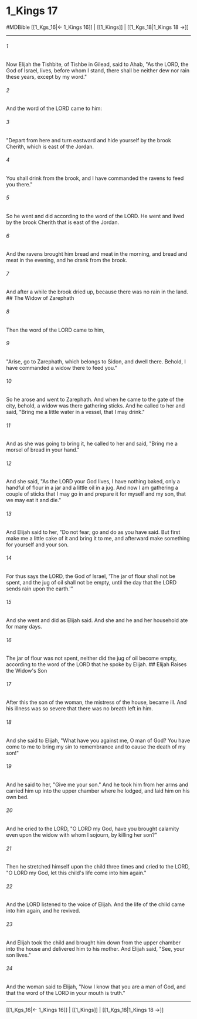 # 1_Kings 17
#MDBible
[[1_Kgs_16|← 1_Kings 16]] | [[1_Kings]] | [[1_Kgs_18|1_Kings 18 →]]

***

###### 1 

Now Elijah the Tishbite, of Tishbe in Gilead, said to Ahab, "As the LORD, the God of Israel, lives, before whom I stand, there shall be neither dew nor rain these years, except by my word." 

###### 2 

And the word of the LORD came to him: 

###### 3 

"Depart from here and turn eastward and hide yourself by the brook Cherith, which is east of the Jordan. 

###### 4 

You shall drink from the brook, and I have commanded the ravens to feed you there." 

###### 5 

So he went and did according to the word of the LORD. He went and lived by the brook Cherith that is east of the Jordan. 

###### 6 

And the ravens brought him bread and meat in the morning, and bread and meat in the evening, and he drank from the brook. 

###### 7 

And after a while the brook dried up, because there was no rain in the land. ## The Widow of Zarephath 

###### 8 

Then the word of the LORD came to him, 

###### 9 

"Arise, go to Zarephath, which belongs to Sidon, and dwell there. Behold, I have commanded a widow there to feed you." 

###### 10 

So he arose and went to Zarephath. And when he came to the gate of the city, behold, a widow was there gathering sticks. And he called to her and said, "Bring me a little water in a vessel, that I may drink." 

###### 11 

And as she was going to bring it, he called to her and said, "Bring me a morsel of bread in your hand." 

###### 12 

And she said, "As the LORD your God lives, I have nothing baked, only a handful of flour in a jar and a little oil in a jug. And now I am gathering a couple of sticks that I may go in and prepare it for myself and my son, that we may eat it and die." 

###### 13 

And Elijah said to her, "Do not fear; go and do as you have said. But first make me a little cake of it and bring it to me, and afterward make something for yourself and your son. 

###### 14 

For thus says the LORD, the God of Israel, 'The jar of flour shall not be spent, and the jug of oil shall not be empty, until the day that the LORD sends rain upon the earth.'" 

###### 15 

And she went and did as Elijah said. And she and he and her household ate for many days. 

###### 16 

The jar of flour was not spent, neither did the jug of oil become empty, according to the word of the LORD that he spoke by Elijah. ## Elijah Raises the Widow's Son 

###### 17 

After this the son of the woman, the mistress of the house, became ill. And his illness was so severe that there was no breath left in him. 

###### 18 

And she said to Elijah, "What have you against me, O man of God? You have come to me to bring my sin to remembrance and to cause the death of my son!" 

###### 19 

And he said to her, "Give me your son." And he took him from her arms and carried him up into the upper chamber where he lodged, and laid him on his own bed. 

###### 20 

And he cried to the LORD, "O LORD my God, have you brought calamity even upon the widow with whom I sojourn, by killing her son?" 

###### 21 

Then he stretched himself upon the child three times and cried to the LORD, "O LORD my God, let this child's life come into him again." 

###### 22 

And the LORD listened to the voice of Elijah. And the life of the child came into him again, and he revived. 

###### 23 

And Elijah took the child and brought him down from the upper chamber into the house and delivered him to his mother. And Elijah said, "See, your son lives." 

###### 24 

And the woman said to Elijah, "Now I know that you are a man of God, and that the word of the LORD in your mouth is truth." 

***

[[1_Kgs_16|← 1_Kings 16]] | [[1_Kings]] | [[1_Kgs_18|1_Kings 18 →]]
